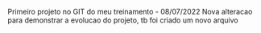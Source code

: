 Primeiro projeto no GIT do meu treinamento - 08/07/2022
Nova alteracao para demonstrar a evolucao do projeto, tb foi criado um novo arquivo 